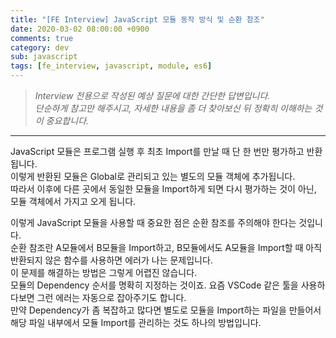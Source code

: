 ```yaml
---
title: "[FE Interview] JavaScript 모듈 동작 방식 및 순환 참조"
date: 2020-03-02 08:00:00 +0900
comments: true
category: dev
sub: javascript
tags: [fe_interview, javascript, module, es6]
---
```


> *Interview 전용으로 작성된 예상 질문에 대한 간단한 답변입니다.*  
> *단순하게 참고만 해주시고, 자세한 내용을 좀 더 찾아보신 뒤 정확히 이해하는 것이 중요합니다.*

---

JavaScript 모듈은 프로그램 실행 후 최초 Import를 만날 때 단 한 번만 평가하고 반환됩니다.  
이렇게 반환된 모듈은 Global로 관리되고 있는 별도의 모듈 객체에 추가됩니다.  
따라서 이후에 다른 곳에서 동일한 모듈을 Import하게 되면 다시 평가하는 것이 아닌, 모듈 객체에서 가지고 오게 됩니다.

이렇게 JavaScript 모듈을 사용할 때 중요한 점은 순환 참조를 주의해야 한다는 것입니다.  
순환 참조란 A모듈에서 B모듈을 Import하고, B모듈에서도 A모듈을 Import할 때 아직 반환되지 않은 함수를 사용하면 에러가 나는 문제입니다.  
이 문제를 해결하는 방법은 그렇게 어렵진 않습니다.  
모듈의 Dependency 순서를 명확히 지정하는 것이죠. 요즘 VSCode 같은 툴을 사용하다보면 그런 에러는 자동으로 잡아주기도 합니다.  
만약 Dependency가 좀 복잡하고 많다면 별도로 모듈을 Import하는 파일을 만들어서 해당 파일 내부에서 모듈 Import를 관리하는 것도 하나의 방법입니다.